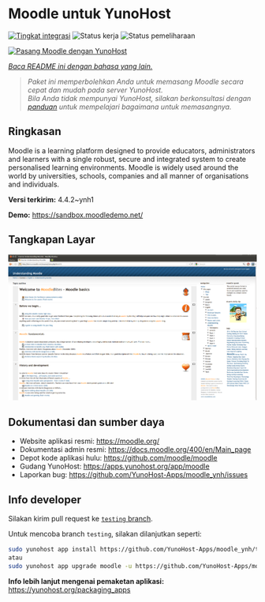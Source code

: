 <!--
N.B.: README ini dibuat secara otomatis oleh <https://github.com/YunoHost/apps/tree/master/tools/readme_generator>
Ini TIDAK boleh diedit dengan tangan.
-->

# Moodle untuk YunoHost

[![Tingkat integrasi](https://dash.yunohost.org/integration/moodle.svg)](https://ci-apps.yunohost.org/ci/apps/moodle/) ![Status kerja](https://ci-apps.yunohost.org/ci/badges/moodle.status.svg) ![Status pemeliharaan](https://ci-apps.yunohost.org/ci/badges/moodle.maintain.svg)

[![Pasang Moodle dengan YunoHost](https://install-app.yunohost.org/install-with-yunohost.svg)](https://install-app.yunohost.org/?app=moodle)

*[Baca README ini dengan bahasa yang lain.](./ALL_README.md)*

> *Paket ini memperbolehkan Anda untuk memasang Moodle secara cepat dan mudah pada server YunoHost.*  
> *Bila Anda tidak mempunyai YunoHost, silakan berkonsultasi dengan [panduan](https://yunohost.org/install) untuk mempelajari bagaimana untuk memasangnya.*

## Ringkasan

Moodle is a learning platform designed to provide educators, administrators and learners with a single robust, secure and integrated system to create personalised learning environments. Moodle is widely used around the world by universities, schools, companies and all manner of organisations and individuals.


**Versi terkirim:** 4.4.2~ynh1

**Demo:** <https://sandbox.moodledemo.net/>

## Tangkapan Layar

![Tangkapan Layar pada Moodle](./doc/screenshots/Moodle_2.0_on_Firefox_4.0.png)

## Dokumentasi dan sumber daya

- Website aplikasi resmi: <https://moodle.org/>
- Dokumentasi admin resmi: <https://docs.moodle.org/400/en/Main_page>
- Depot kode aplikasi hulu: <https://github.com/moodle/moodle>
- Gudang YunoHost: <https://apps.yunohost.org/app/moodle>
- Laporkan bug: <https://github.com/YunoHost-Apps/moodle_ynh/issues>

## Info developer

Silakan kirim pull request ke [`testing` branch](https://github.com/YunoHost-Apps/moodle_ynh/tree/testing).

Untuk mencoba branch `testing`, silakan dilanjutkan seperti:

```bash
sudo yunohost app install https://github.com/YunoHost-Apps/moodle_ynh/tree/testing --debug
atau
sudo yunohost app upgrade moodle -u https://github.com/YunoHost-Apps/moodle_ynh/tree/testing --debug
```

**Info lebih lanjut mengenai pemaketan aplikasi:** <https://yunohost.org/packaging_apps>
